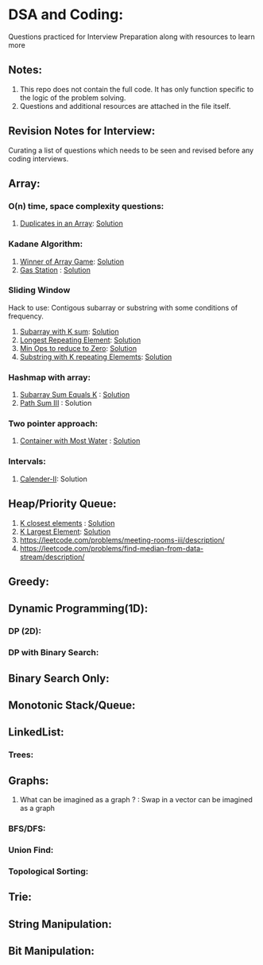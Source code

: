 # DSA and Coding:
Questions practiced for Interview Preparation along with resources to learn more

## Notes:
1. This repo does not contain the full code. It has only function specific to the logic of the problem solving.
2. Questions and additional resources are attached in the file itself.


## Revision Notes for Interview:
Curating a list of questions which needs to be seen and revised before any coding interviews.

## Array:
### O(n) time, space complexity questions:
1. [Duplicates in an Array](https://leetcode.com/problems/find-all-duplicates-in-an-array/description/): [Solution](https://github.com/khushboo-goel/competitive-coding/blob/main/Arrays/442_duplicate.cpp)
### Kadane Algorithm:
1. [Winner of Array Game](https://leetcode.com/problems/find-the-winner-of-an-array-game/description/): [Solution](https://github.com/khushboo-goel/competitive-coding/blob/main/Arrays/1538_winner.cpp)
2. [Gas Station](https://leetcode.com/problems/gas-station/description/?envType=list&envId=pcxjbubg) : [Solution](https://github.com/khushboo-goel/competitive-coding/blob/main/Greedy/134_gasStation.cpp)
### Sliding Window
Hack to use: Contigous subarray or substring with some conditions of frequency.
1. [Subarray with K sum](https://leetcode.com/problems/subarray-product-less-than-k/): [Solution](https://github.com/khushboo-goel/competitive-coding/blob/main/Arrays/713_subarray_k_product.cpp)
2. [Longest Repeating Element](https://leetcode.com/problems/longest-repeating-character-replacement/): [Solution](https://github.com/khushboo-goel/competitive-coding/blob/main/Arrays/424_longestRepeatingChar.cpp)
3. [Min Ops to reduce to Zero](https://leetcode.com/problems/minimum-operations-to-reduce-x-to-zero/): [Solution](https://github.com/khushboo-goel/competitive-coding/blob/main/Arrays/1658_reduceXToZero.cpp)
4. [Substring with K repeating Elememts](https://leetcode.com/problems/longest-substring-with-at-least-k-repeating-characters/): [Solution](https://github.com/khushboo-goel/competitive-coding/blob/main/Arrays/395_substringKrepeating.cpp)
### Hashmap with array:
1. [Subarray Sum Equals K](https://leetcode.com/problems/subarray-sum-equals-k/description/) : [Solution](https://github.com/khushboo-goel/competitive-coding/blob/main/Arrays/560_subarraySumK.cpp)
2. [Path Sum III](https://leetcode.com/problems/path-sum-iii/description/?envType=list&envId=pcxjbubg) : Solution
### Two pointer approach:
1. [Container with Most Water](https://leetcode.com/problems/container-with-most-water/description/) : [Solution](https://github.com/khushboo-goel/competitive-coding/blob/main/Arrays/maxContainWater.cpp)

### Intervals:
1. [Calender-II](https://leetcode.com/problems/my-calendar-iii/description/): Solution

## Heap/Priority Queue:
1. [K closest elements](https://leetcode.com/problems/find-k-closest-elements/description/) : [Solution](https://github.com/khushboo-goel/competitive-coding/blob/main/Queue/kClosestEl.cpp)
2. [K Largest Element](https://leetcode.com/problems/kth-largest-element-in-an-array/description/): [Solution]()
3. https://leetcode.com/problems/meeting-rooms-iii/description/
5. https://leetcode.com/problems/find-median-from-data-stream/description/

## Greedy:
## Dynamic Programming(1D):
### DP (2D):
### DP with Binary Search:
## Binary Search Only:
## Monotonic Stack/Queue:
## LinkedList:
### Trees:
## Graphs:
1. What can be imagined as a graph ? : Swap in a vector can be imagined as a graph
### BFS/DFS:
### Union Find:
### Topological Sorting:
## Trie:
## String Manipulation:
## Bit Manipulation:
